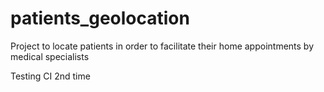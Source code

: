 # patients_geolocation
Project to locate patients in order to facilitate their home appointments by medical specialists

Testing CI 2nd time
